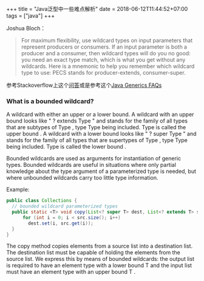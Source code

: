 +++
title = "Java泛型中一些难点解析"
date = 2018-06-12T11:44:52+07:00
tags = ["java"]
+++

Joshua Bloch：

<!-- more -->

>For maximum flexibility, use wildcard types on input parameters that represent producers or consumers. If an input parameter is both a producer and a consumer, then wildcard types will do you no good: you
need an exact type match, which is what you get without any wildcards. Here is a mnemonic to help you remember which wildcard type to use:
PECS stands for producer-extends, consumer-super.

参考Stackoverflow上这个[问答](https://stackoverflow.com/questions/4343202/difference-between-super-t-and-extends-t-in-java)或是参考这个[Java Generics FAQs](http://www.angelikalanger.com/GenericsFAQ/FAQSections/TypeArguments.html#FAQ103)    

### What is a bounded wildcard?
A wildcard with either an upper or a lower bound.
A wildcard with an upper bound looks like " ? extends Type " and stands for the family of all types that are subtypes of Type , type Type being included.  Type is called the upper bound .
A wildcard with a lower bound looks like " ? super Type " and stands for the family of all types that are supertypes of Type , type Type being included. Type is called the lower bound .

Bounded wildcards are used as arguments for instantiation of generic types.  Bounded wildcards are useful in situations where only partial knowledge about the type argument of a parameterized type is needed, but where unbounded wildcards carry too little type information.

Example:
```java
public class Collections {
  // bounded wildcard parameterized types
  public static <T> void copy(List<? super T> dest, List<? extends T> src) {  
      for (int i = 0; i < src.size(); i++)
        dest.set(i, src.get(i));
  }
}
```
The copy method copies elements from a source list into a destination list.  The destination list must be capable of holding the elements from the source list.  We express this by means of bounded wildcards: the output list is required to have an element type with a lower bound T and the input list must have an element type with an upper bound T .  
